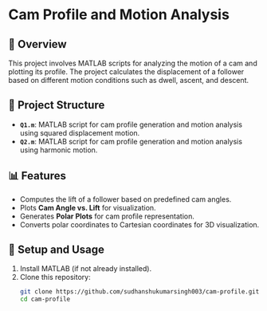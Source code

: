 # Cam Profile and Motion Analysis

## 📌 Overview
This project involves MATLAB scripts for analyzing the motion of a cam and plotting its profile. The project calculates the displacement of a follower based on different motion conditions such as dwell, ascent, and descent.

## 📂 Project Structure
- **`Q1.m`**: MATLAB script for cam profile generation and motion analysis using squared displacement motion.
- **`Q2.m`**: MATLAB script for cam profile generation and motion analysis using harmonic motion.

## 📊 Features
- Computes the lift of a follower based on predefined cam angles.
- Plots **Cam Angle vs. Lift** for visualization.
- Generates **Polar Plots** for cam profile representation.
- Converts polar coordinates to Cartesian coordinates for 3D visualization.

## 🔧 Setup and Usage
1. Install MATLAB (if not already installed).  
2. Clone this repository:  
   ```sh
   git clone https://github.com/sudhanshukumarsingh003/cam-profile.git
   cd cam-profile

